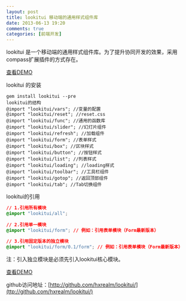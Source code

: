 ```yaml
---
layout: post
title: lookitui 移动端的通用样式组件库
date: 2013-06-13 19:20
comments: true
categories: [前端开发]
---
```


lookitui 是一个移动端的通用样式组件库。为了提升协同开发的效果，采用compass扩展插件的方式存在。

[查看DEMO](/demo/dpl.html)

lookitui 的安装

    gem install lookitui --pre
    lookitui的结构
    @import "lookitui/vars"; //变量的配置   
    @import "lookitui/reset"; //reset.css   
    @import "lookitui/func"; //通用的函数库  
    @import "lookitui/slider"; //幻灯片组件  
    @import "lookitui/refresh"; //加载组件  
    @import "lookitui/form"; //表单样式  
    @import "lookitui/box"; //区块样式  
    @import "lookitui/button"; //按钮样式  
    @import "lookitui/list"; //列表样式  
    @import "lookitui/loading"; //loading样式  
    @import "lookitui/toolbar"; //工具栏组件  
    @import "lookitui/gotop"; //返回顶部组件  
    @import "lookitui/tab"; //Tab切换组件

lookitui的引用

```css
// 1.引用所有模块  
@import "lookitui/all";
    
// 2.引用单一模块  
@import "lookitui/form"; // 例如：引用表单模块（Form最新版本）
    
// 3.引用固定版本的独立模块  
@import "lookitui/form/0.1/form"; // 例如：引用表单模块（Form最新版本）
```

注：引入独立模块是必须先引入lookitui核心模块。

[查看DEMO](/demo/dpl.html)

github访问地址：[http://github.com/hxrealm/lookitui/](ttp://github.com/hxrealm/lookitui/)

